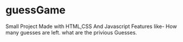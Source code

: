 # guessGame
Small Project Made with HTML,CSS And Javascript 
Features like- How many guesses are left.
               what are the privious Guesses.
